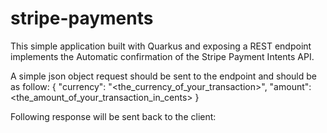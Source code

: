 # stripe-payments

This simple application built with Quarkus and exposing a REST endpoint implements the Automatic confirmation of the Stripe Payment Intents API.

A simple json object request should be sent to the endpoint and should be as follow:
{
	"currency": "<the_currency_of_your_transaction>",
	"amount": <the_amount_of_your_transaction_in_cents>
}

Following response will be sent back to the client:
